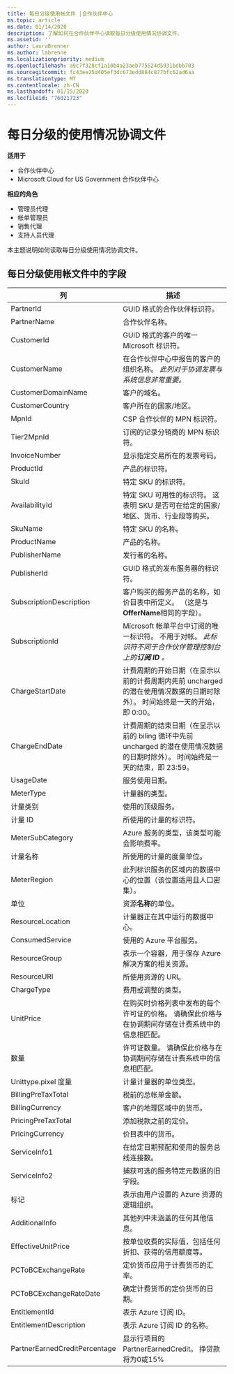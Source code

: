 ```yaml
---
title: 每日分级使用帐文件 |合作伙伴中心
ms.topic: article
ms.date: 01/14/2020
description: 了解如何在合作伙伴中心读取每日分级使用情况协调文件。
ms.assetid: ''
author: LauraBrenner
ms.author: labrenne
ms.localizationpriority: medium
ms.openlocfilehash: a9c7f328cf1a10b4a23aeb775524d5931bdbb703
ms.sourcegitcommit: fc43ee25d405ef3dc673edd884c877bfc62ad6aa
ms.translationtype: MT
ms.contentlocale: zh-CN
ms.lasthandoff: 01/15/2020
ms.locfileid: "76021723"
---
```

# <a name="daily-rated-usage-reconciliation-files"></a>每日分级的使用情况协调文件

**适用于**

- 合作伙伴中心
- Microsoft Cloud for US Government 合作伙伴中心

**相应的角色**

- 管理员代理
- 帐单管理员
- 销售代理
- 支持人员代理

本主题说明如何读取每日分级使用情况协调文件。

## <a name="fields-in-daily-rated-usage-reconciliation-files"></a>每日分级使用帐文件中的字段

| 列 | 描述 |
| ------ | ----------- |
| PartnerId | GUID 格式的合作伙伴标识符。 |
| PartnerName | 合作伙伴名称。 |
| CustomerId | GUID 格式的客户的唯一 Microsoft 标识符。 |
| CustomerName | 在合作伙伴中心中报告的客户的组织名称。 *此列对于协调发票与系统信息非常重要。* |
| CustomerDomainName | 客户的域名。 |
| CustomerCountry | 客户所在的国家/地区。 |
| MpnId | CSP 合作伙伴的 MPN 标识符。 |
| Tier2MpnId | 订阅的记录分销商的 MPN 标识符。 |
| InvoiceNumber | 显示指定交易所在的发票号码。 |
| ProductId | 产品的标识符。 |
| SkuId | 特定 SKU 的标识符。 |
| AvailabilityId | 特定 SKU 可用性的标识符。 这表明 SKU 是否可在给定的国家/地区、货币、行业段等购买。 |
| SkuName | 特定 SKU 的名称。 |
| ProductName | 产品的名称。 |
| PublisherName | 发行者的名称。 |
| PublisherId | GUID 格式的发布服务器的标识符。 |
| SubscriptionDescription | 客户购买的服务产品的名称，如价目表中所定义。 （这是与**OfferName**相同的字段）。 |
| SubscriptionId | Microsoft 帐单平台中订阅的唯一标识符。 不用于对帐。 *此标识符不同于合作伙伴管理控制台上的**订阅 ID** 。* |
| ChargeStartDate | 计费周期的开始日期（在显示以前的计费周期内先前 uncharged 的潜在使用情况数据的日期时除外）。 时间始终是一天的开始，即 0:00。 |
| ChargeEndDate | 计费周期的结束日期（在显示以前的 biling 循环中先前 uncharged 的潜在使用情况数据的日期时除外）。 时间始终是一天的结束，即 23:59。 |
| UsageDate | 服务使用日期。 |
| MeterType | 计量器的类型。 |
| 计量类别 | 使用的顶级服务。 |
| 计量 ID | 所使用的计量的标识符。 |
| MeterSubCategory | Azure 服务的类型，该类型可能会影响费率。 |
| 计量名称 | 所使用的计量的度量单位。 |
| MeterRegion | 此列标识服务的区域内的数据中心的位置（该位置适用且人口密集）。 |
| 单位 | 资源**名称**的单位。 |
| ResourceLocation | 计量器正在其中运行的数据中心。 |
| ConsumedService | 使用的 Azure 平台服务。 |
| ResourceGroup | 表示一个容器，用于保存 Azure 解决方案的相关资源。 |
| ResourceURI | 所使用资源的 URI。 |
| ChargeType | 费用或调整的类型。  |
| UnitPrice | 在购买时价格列表中发布的每个许可证的价格。 请确保此价格与在协调期间存储在计费系统中的信息相匹配。 |
| 数量 | 许可证数量。 请确保此价格与在协调期间存储在计费系统中的信息相匹配。 |
| Unittype.pixel 度量 | 计量计量器的单位类型。  |
| BillingPreTaxTotal | 税前的总帐单金额。 |
| BillingCurrency | 客户的地理区域中的货币。 |
| PricingPreTaxTotal | 添加税款之前的定价。 |
| PricingCurrency | 价目表中的货币。 |
| ServiceInfo1 | 在给定日期预配和使用的服务总线连接数。 |
| ServiceInfo2 | 捕获可选的服务特定元数据的旧字段。 |
| 标记 | 表示由用户设置的 Azure 资源的逻辑组织。 |
| AdditionalInfo | 其他列中未涵盖的任何其他信息。 |
| EffectiveUnitPrice | 按单位收费的实际值，包括任何折扣、获得的信用额度等。 |
| PCToBCExchangeRate | 定价货币应用于计费货币的汇率。 |
| PCToBCExchangeRateDate | 确定计费货币的定价货币的日期。 |
| EntitlementId | 表示 Azure 订阅 ID。 |
| EntitlementDescription | 表示 Azure 订阅 ID 的名称。 |
| PartnerEarnedCreditPercentage | 显示行项目的 PartnerEarnedCredit。 挣贷款将为0或15% |
